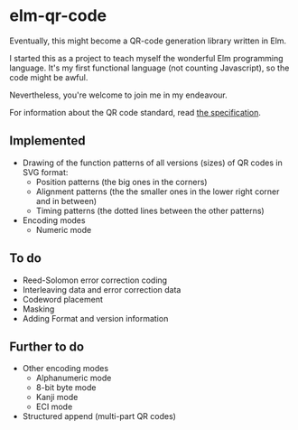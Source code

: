 # elm-qr-code
Eventually, this might become a QR-code generation library written in Elm.

I started this as a project to teach myself the wonderful Elm programming language.
It's my first functional language (not counting Javascript), so the code might be awful.

Nevertheless, you're welcome to join me in my endeavour.

For information about the QR code standard, read [the specification](http://www.swisseduc.ch/informatik/theoretische_informatik/qr_codes/docs/qr_standard.pdf).

## Implemented

* Drawing of the function patterns of all versions (sizes) of QR codes in SVG format:
  * Position patterns (the big ones in the corners)
  * Alignment patterns (the the smaller ones in the lower right corner and in between)
  * Timing patterns (the dotted lines between the other patterns)
* Encoding modes
  * Numeric mode

## To do

* Reed-Solomon error correction coding
* Interleaving data and error correction data
* Codeword placement
* Masking
* Adding Format and version information

## Further to do

* Other encoding modes
  * Alphanumeric mode
  * 8-bit byte mode
  * Kanji mode
  * ECI mode
* Structured append (multi-part QR codes)
